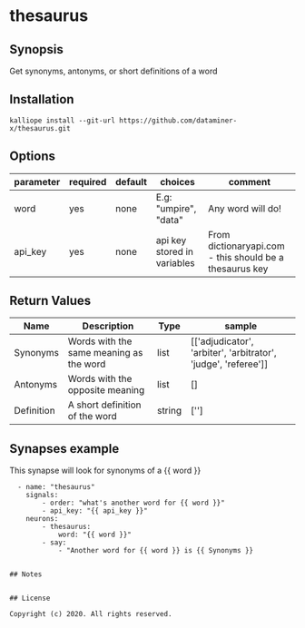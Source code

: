 # thesaurus

## Synopsis

Get synonyms, antonyms, or short definitions of a word

## Installation
```
kalliope install --git-url https://github.com/dataminer-x/thesaurus.git
```

## Options

| parameter | required | default | choices                     | comment                                                 |                            
|-----------|----------|---------|-----------------------------|---------------------------------------------------------|
| word      | yes      | none    | E.g: "umpire", "data"       |Any word will do!                                        |
| api_key   | yes      | none    | api key stored in variables |From dictionaryapi.com - this should be a thesaurus key  |
 

## Return Values

| Name       | Description                             | Type   | sample                                                       |
|------------|-----------------------------------------|--------|--------------------------------------------------------------|
| Synonyms   | Words with the same meaning as the word | list   | [['adjudicator', 'arbiter', 'arbitrator', 'judge', 'referee']]
| Antonyms   | Words with the opposite meaning         | list   | []                                                                                                                      |
| Definition | A short definition of the word         | string | ['']   |


## Synapses example

This synapse will look for synonyms of a {{ word }}
```
  - name: "thesaurus"
    signals:
        - order: "what's another word for {{ word }}"
        - api_key: "{{ api_key }}"
    neurons:
        - thesaurus:
            word: "{{ word }}"
        - say:
            - "Another word for {{ word }} is {{ Synonyms }}   

```


```

## Notes


## License

Copyright (c) 2020. All rights reserved.

```